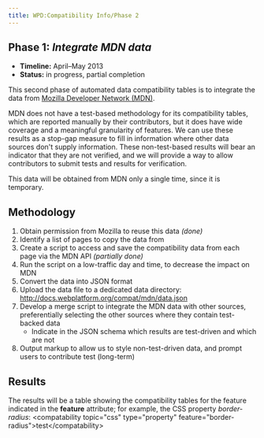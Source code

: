 ```yaml
---
title: WPD:Compatibility Info/Phase 2
---
```

<h2><span class="mw-headline" id="Phase_1:_Integrate_MDN_data">Phase 1: <i>Integrate MDN data</span></h2></i>
<ul><li> <b>Timeline:</b> April–May 2013</li>
<li> <b>Status:</b> in progress, partial completion</li></ul>
<p>This second phase of automated data compatibility tables is to integrate the data from <a rel="nofollow" class="external text" href="https://developer.mozilla.org/">Mozilla Developer Network (MDN)</a>.
</p><p>MDN does not have a test-based methodology for its compatibility tables, which are reported manually by their contributors, but it does have wide coverage and a meaningful granularity of features. We can use these results as a stop-gap measure to fill in information where other data sources don't supply information. These non-test-based results will bear an indicator that they are not verified, and we will provide a way to allow contributors to submit tests and results for verification.
</p><p>This data will be obtained from MDN only a single time, since it is temporary.
</p>
<h2><span class="mw-headline" id="Methodology">Methodology</span></h2>
<ol><li> Obtain permission from Mozilla to reuse this data <i>(done)</i></li>
<li> Identify a list of pages to copy the data from </li>
<li> Create a script to access and save the compatibility data from each page via the MDN API <i>(partially done)</i></li>
<li> Run the script on a low-traffic day and time, to decrease the impact on MDN</li>
<li> Convert the data into JSON format</li>
<li> Upload the data file to a dedicated data directory: <a rel="nofollow" class="external free" href="http://docs.webplatform.org/compat/mdn/data.json">http://docs.webplatform.org/compat/mdn/data.json</a></li>
<li> Develop a merge script to integrate the MDN data with other sources, preferentially selecting the other sources where they contain test-backed data
<ul><li> Indicate in the JSON schema which results are test-driven and which are not</li></ul></li>
<li> Output markup to allow us to style non-test-driven data, and prompt users to contribute test (long-term)</li></ol>
<h2><span class="mw-headline" id="Results">Results</span></h2>
<p>The results will be a table showing the compatibility tables for the feature indicated in the <b>feature</b> attribute; for example, the CSS property <i>border-radius</i>:
&lt;compatability topic="css" type="property" feature="border-radius"&gt;test&lt;/compatability&gt;
</p>
<!-- 
NewPP limit report
CPU time usage: 0.012 seconds
Real time usage: 0.013 seconds
Preprocessor visited node count: 10/1000000
Preprocessor generated node count: 16/1000000
Post‐expand include size: 0/2097152 bytes
Template argument size: 0/2097152 bytes
Highest expansion depth: 2/40
Expensive parser function count: 0/100
-->

<!-- 
Transclusion expansion time report (%,ms,calls,template)
100.00%    0.000      1 - -total
-->

<!-- Saved in parser cache with key wpwiki:pcache:idhash:8276-0!*!*!!*!*!*!esi=1 and timestamp 20150731025524 and revision id 31369
 -->
